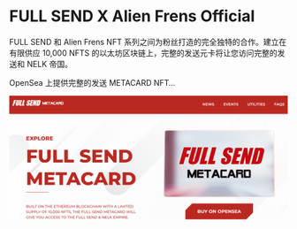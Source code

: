 # FULL SEND X Alien Frens Official

FULL SEND 和 Alien Frens NFT 系列之间为粉丝打造的完全独特的合作。建立在有限供应 10,000 NFTS 的以太坊区块链上，完整的发送元卡将让您访问完整的发送和 NELK 帝国。

OpenSea 上提供完整的发送 METACARD NFT…

![nft](01.png)
